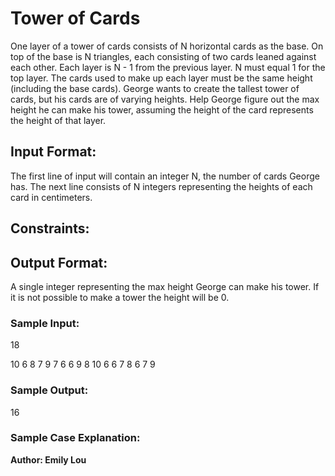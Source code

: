# Tower of Cards

One layer of a tower of cards consists of N horizontal cards as the base. On top of the base is N triangles, each consisting of two cards leaned against each other. Each layer is N - 1 from the previous layer. N must equal 1 for the top layer. The cards used to make up each layer must be the same height (including the base cards). George wants to create the tallest tower of cards, but his cards are of varying heights. Help George figure out the max height he can make his tower, assuming the height of the card represents the height of that layer.

## Input Format: 
The first line of input will contain an integer N, the number of cards George has. The next line consists of N integers representing the heights of each card in centimeters.

## Constraints: 

## Output Format:
A single integer representing the max height George can make his tower. If it is not possible to make a tower the height will be 0.

### Sample Input:
18

10 6 8 7 9 7 6 6 9 8 10 6 6 7 8 6 7 9

### Sample Output:
16

### Sample Case Explanation:

**Author: Emily Lou**
